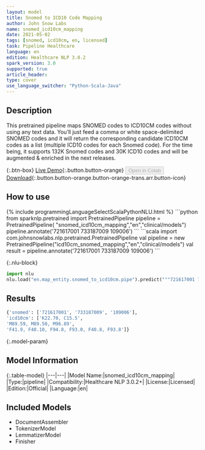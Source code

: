 ```yaml
---
layout: model
title: Snomed to ICD10 Code Mapping
author: John Snow Labs
name: snomed_icd10cm_mapping
date: 2021-05-02
tags: [snomed, icd10cm, en, licensed]
task: Pipeline Healthcare
language: en
edition: Healthcare NLP 3.0.2
spark_version: 3.0
supported: true
article_header:
type: cover
use_language_switcher: "Python-Scala-Java"
---
```


## Description

This pretrained pipeline maps SNOMED codes to ICD10CM codes without using any text data. You’ll just feed a comma or white space-delimited SNOMED codes and it will return the corresponding candidate ICD10CM codes as a list (multiple ICD10 codes for each Snomed code). For the time being, it supports 132K Snomed codes and 30K ICD10 codes and will be augmented & enriched in the next releases.

{:.btn-box}
[Live Demo](https://demo.johnsnowlabs.com/healthcare/ER_CODE_MAPPING/){:.button.button-orange}
<button class="button button-orange" disabled>Open in Colab</button>
[Download](https://s3.amazonaws.com/auxdata.johnsnowlabs.com/clinical/models/snomed_icd10cm_mapping_en_3.0.2_3.0_1619955719388.zip){:.button.button-orange.button-orange-trans.arr.button-icon}

## How to use



<div class="tabs-box" markdown="1">
{% include programmingLanguageSelectScalaPythonNLU.html %}
```python
from sparknlp.pretrained import PretrainedPipeline 
pipeline = PretrainedPipeline( "snomed_icd10cm_mapping","en","clinical/models")
pipeline.annotate('721617001 733187009 109006')
```
```scala
import com.johnsnowlabs.nlp.pretrained.PretrainedPipeline
val pipeline = new PretrainedPipeline("icd10cm_snomed_mapping","en","clinical/models")
val result = pipeline.annotate('721617001 733187009 109006')
```


{:.nlu-block}
```python
import nlu
nlu.load("en.map_entity.snomed_to_icd10cm.pipe").predict("""721617001 733187009 109006""")
```

</div>

## Results

```bash
{'snomed': ['721617001', '733187009', '109006'],
'icd10cm': ['K22.70, C15.5',
'M89.59, M89.50, M96.89',
'F41.9, F40.10, F94.8, F93.0, F40.8, F93.8']}
```

{:.model-param}
## Model Information

{:.table-model}
|---|---|
|Model Name:|snomed_icd10cm_mapping|
|Type:|pipeline|
|Compatibility:|Healthcare NLP 3.0.2+|
|License:|Licensed|
|Edition:|Official|
|Language:|en|

## Included Models

- DocumentAssembler
- TokenizerModel
- LemmatizerModel
- Finisher
